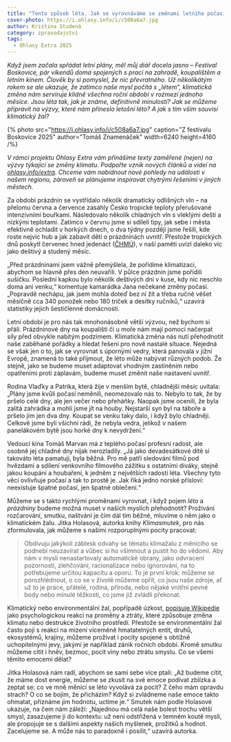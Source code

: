 ```yaml
---
title: "Tento způsob léta. Jak se vyrovnáváme se změnami letního počasí?"
cover-photo: https://i.ohlasy.info/i/c508a6a7.jpg
author: Kristina Studená
category: zpravodajství
tags:
  - Ohlasy Extra 2025
---
```


*Když jsem začala spřádat letní plány, měl můj diář docela jasno – Festival Boskovice, pár víkendů doma spojených s prací na zahradě, koupalištěm a letním kinem. Člověk by si pomyslel, že nic převratného. Už několikátým rokem se ale ukazuje, že zatímco naše mysl počítá s „létem“, klimatická změna nám servíruje klidně všechna roční období v rozmezí jednoho měsíce. Jsou léta tak, jak je známe, definitivně minulostí? Jak se můžeme připravit na výzvy, které nám přineslo letošní léto? A jak s tím vším souvisí klimatický žal?*

{% photo src="https://i.ohlasy.info/i/c508a6a7.jpg" caption="Z festivalu Boskovice 2025" author="Tomáš Znamenáček" width=6240 height=4160 /%}

*V rámci projektu Ohlasy Extra vám přinášíme texty zaměřené (nejen) na výzvy týkající se změny klimatu. Podpořte vznik nových článků a videí na [ohlasy.info/extra](http://ohlasy.info/extra). Chceme vám nabídnout nové pohledy na události v našem regionu, zároveň se plánujeme inspirovat chytrými řešeními v jiných městech.* 

Za období prázdnin se vystřídalo několik dramaticky odlišných vln – na přelomu června a července zasáhly Česko tropické teploty přerušované intenzivními bouřkami. Následovalo několik chladných vln s vleklými dešti a nízkými teplotami. Zatímco v červnu jsme si sdíleli tipy, jak sebe i města efektivně ochladit v horkých dnech, o dva týdny později jsme řešili, kde roste nejvíc hub a jak zabavit děti o prázdninách uvnitř. Přestože tropických dnů poskytl červenec hned jedenáct ([ČHMÚ](https://www.chmi.cz/files/portal/docs/tiskove_zpravy/2025/Tiskova_zprava_2025-7.pdf)), v naší paměti uvízl daleko víc jako deštivý a studený měsíc. 

„Před prázdninami jsem vážně přemýšlela, že pořídíme klimatizaci, abychom se hlavně přes den neuvařili. V půlce prázdnin jsme pořídili sušičku. Poslední kapkou bylo několik deštivých dní v kuse, kdy nic neschlo doma ani venku,“ komentuje kamarádka Jana nečekané změny počasí. „Popravdě nechápu, jak jsem mohla doteď bez ní žít a třeba ručně věšet měsíčně cca 340 ponožek nebo 180 triček a desítky ručníků,“ uzavírá statistiky jejich šestičlenné domácnosti.

Letní období je pro nás tak mnohonásobně větší výzvou, než bychom si přáli. Prázdninové dny na koupališti či u moře nám mají pomoci načerpat síly před obvykle nabitým podzimem. Klimatická změna nás nutí přehodnotit naše zaběhané pořádky a hledat řešení pro nově nastalé situace. Nejedná se však jen o to, jak se vyrovnat s úpornými vedry, která panovala v jižní Evropě, znamená to také přijmout, že léto může nabývat různých podob. Že stejně, jako se budeme muset adaptovat vhodným zastíněním nebo opatřeními proti záplavám, budeme muset změnit naše nastavení uvnitř.  

Rodina Vlaďky a Patrika, která žije v menším bytě, chladnější měsíc uvítala: „Plány jsme kvůli počasí neměnili, neomezovalo nás to. Nebylo to tak, že by pršelo celé dny, ale jen večer nebo přeháňky. Naopak jsme ocenili, že byla zalitá zahrádka a mohli jsme jít na houby. Nejstarší syn byl na táboře a pršelo jim jen dva dny. Koupat se venku taky dalo, i když bylo chladněji. Celkově jsme byli všichni rádi, že nebyla vedra, jelikož v našem panelákovém bytě jsou horké dny k nevydržení.“

Vedoucí kina Tomáš Marvan má z teplého počasí profesní radost, ale osobně jej chladné dny nijak nerozladily. „Já jako devadesátkové dítě si takováto léta pamatuji, byla běžná. Pro mě patří sledování filmů pod hvězdami a sdílení venkovního filmového zážitku s ostatními diváky, stejně jakou koupání a houbaření, k jedněm z největších radostí léta. Všechny tyto věci ovlivňuje počasí a tak to prostě je. Jak říká jedno norské přísloví: neexistuje špatné počasí, jen špatné oblečení.“

Můžeme se s takto rychlými proměnami vyrovnat, i když pojem *léto* a *prázdniny* budeme možná muset v našich myslích přehodnotit? Prožívání rozčarování, smutku, naštvání je čím dál tím běžné, mluvíme o něm jako o klimatickém žalu. Jitka Holasová, autorka knihy *Klimasmutek*, pro nás zformulovala, jak můžeme s našimi rozporuplnými pocity pracovat:

> Obdivuju jakýkoli záblesk odvahy se tématu klimažalu z měnícího se podnebí neuzavírat a vůbec si ho všimnout a pustit ho do vědomí. Aby nám v mysli nenastartovaly automatické obrany, jako odvracení pozornosti, zlehčování, racionalizace nebo ignorování, na to potřebujeme určitou kapacitu a oporu. To je první krok: můžeme se porozhlédnout, o co se v životě můžeme opřít, co jsou naše zdroje, ať už to je práce, přátelé, rodina, příroda, nebo nějaké vnitřní pevné body nebo minulé těžkosti, co jsme již zvládli překonat.

Klimatický nebo environmentální žal, popřípadě úzkost, [popisuje Wikipedie](https://cs.wikipedia.org/wiki/Environmentální_žal) jako psychologickou reakci na proměny a ztráty, které způsobuje změna klimatu nebo destrukce životního prostředí. Přestože se environmentální žal často pojí s reakcí na mizení víceméně hmatatelných entit, druhů, ekosystémů, krajiny, můžeme prožívat i pocity spojené s obtížně uchopitelnými jevy, jakými je například zánik ročních období. Kromě smutku můžeme cítit i hněv, bezmoc, pocit viny nebo ztrátu smyslu. Co se všemi těmito emocemi dělat?

Jitka Holasová nám radí, abychom se sami sebe více ptali: „Až budeme cítit, že máme dost energie, můžeme se zkusit na své emoce podívat zblízka a zeptat se: co ve mně měnící se léto vyvolává za pocit? Z čeho mám opravdu strach? O co se bojím, že přicházím? Když si zvládneme naše emoce takto ohmatat, přiznáme jim hodnotu, uctíme je.“ Smutek nám podle Holasové ukazuje, na čem nám záleží: „Najednou má celá naše bolest trochu větší smysl, zasazujeme ji do kontextu: už není odstřižená v temném koutě mysli, ale propojuje se s dalšími aspekty našich myšlenek, prožitků a hodnot. Zacelujeme se. A může nás to paradoxně i posílit,“ uzavírá autorka.